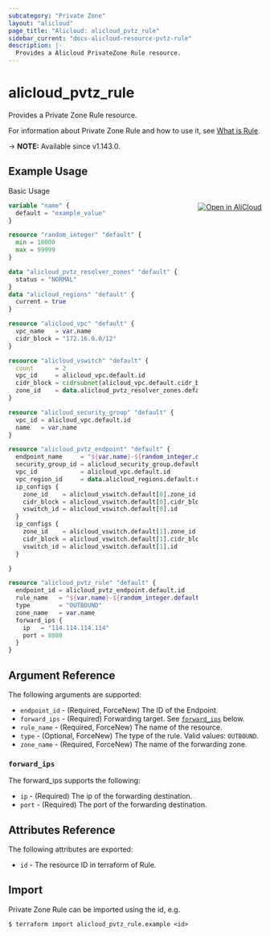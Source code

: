 ```yaml
---
subcategory: "Private Zone"
layout: "alicloud"
page_title: "Alicloud: alicloud_pvtz_rule"
sidebar_current: "docs-alicloud-resource-pvtz-rule"
description: |-
  Provides a Alicloud PrivateZone Rule resource.
---
```


# alicloud_pvtz_rule

Provides a Private Zone Rule resource.

For information about Private Zone Rule and how to use it, see [What is Rule](https://www.alibabacloud.com/help/en/privatezone/latest/add-forwarding-rule).

-> **NOTE:** Available since v1.143.0.

## Example Usage
<div class="oics-button" style="float: right;margin: 0 0 -40px 0;">
  <a href="https://api.aliyun.com/api-tools/terraform?resource=alicloud_pvtz_rule&exampleId=df1ad7a0-8c69-8334-995d-09c45885f2051493b2ef&activeTab=example&spm=docs.r.pvtz_rule.0.df1ad7a08c" target="_blank">
    <img alt="Open in AliCloud" src="https://img.alicdn.com/imgextra/i1/O1CN01hjjqXv1uYUlY56FyX_!!6000000006049-55-tps-254-36.svg" style="max-height: 44px; margin: 32px auto; max-width: 100%;">
  </a>
</div>

Basic Usage

```terraform
variable "name" {
  default = "example_value"
}

resource "random_integer" "default" {
  min = 10000
  max = 99999
}

data "alicloud_pvtz_resolver_zones" "default" {
  status = "NORMAL"
}
data "alicloud_regions" "default" {
  current = true
}

resource "alicloud_vpc" "default" {
  vpc_name   = var.name
  cidr_block = "172.16.0.0/12"
}

resource "alicloud_vswitch" "default" {
  count      = 2
  vpc_id     = alicloud_vpc.default.id
  cidr_block = cidrsubnet(alicloud_vpc.default.cidr_block, 8, count.index)
  zone_id    = data.alicloud_pvtz_resolver_zones.default.zones[count.index].zone_id
}

resource "alicloud_security_group" "default" {
  vpc_id = alicloud_vpc.default.id
  name   = var.name
}

resource "alicloud_pvtz_endpoint" "default" {
  endpoint_name     = "${var.name}-${random_integer.default.result}"
  security_group_id = alicloud_security_group.default.id
  vpc_id            = alicloud_vpc.default.id
  vpc_region_id     = data.alicloud_regions.default.regions.0.id
  ip_configs {
    zone_id    = alicloud_vswitch.default[0].zone_id
    cidr_block = alicloud_vswitch.default[0].cidr_block
    vswitch_id = alicloud_vswitch.default[0].id
  }
  ip_configs {
    zone_id    = alicloud_vswitch.default[1].zone_id
    cidr_block = alicloud_vswitch.default[1].cidr_block
    vswitch_id = alicloud_vswitch.default[1].id
  }

}

resource "alicloud_pvtz_rule" "default" {
  endpoint_id = alicloud_pvtz_endpoint.default.id
  rule_name   = "${var.name}-${random_integer.default.result}"
  type        = "OUTBOUND"
  zone_name   = var.name
  forward_ips {
    ip   = "114.114.114.114"
    port = 8080
  }
}
```

## Argument Reference

The following arguments are supported:

* `endpoint_id` - (Required, ForceNew) The ID of the Endpoint.
* `forward_ips` - (Required) Forwarding target. See [`forward_ips`](#forward_ips) below.
* `rule_name` - (Required, ForceNew) The name of the resource.
* `type` - (Optional, ForceNew) The type of the rule. Valid values: `OUTBOUND`.
* `zone_name` - (Required, ForceNew) The name of the forwarding zone.

### `forward_ips`

The forward_ips supports the following:

* `ip` - (Required) The ip of the forwarding destination.
* `port` - (Required) The port of the forwarding destination.

## Attributes Reference

The following attributes are exported:

* `id` - The resource ID in terraform of Rule.

## Import

Private Zone Rule can be imported using the id, e.g.

```shell
$ terraform import alicloud_pvtz_rule.example <id>
```